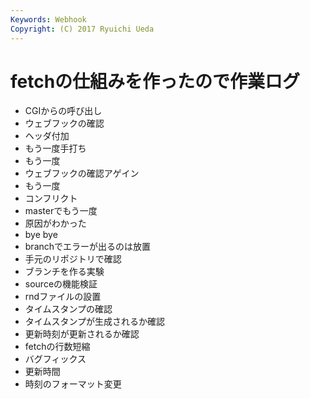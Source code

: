 ```yaml
---
Keywords: Webhook
Copyright: (C) 2017 Ryuichi Ueda
---
```


# fetchの仕組みを作ったので作業ログ

* CGIからの呼び出し
* ウェブフックの確認
* ヘッダ付加
* もう一度手打ち
* もう一度
* ウェブフックの確認アゲイン
* もう一度
* コンフリクト
* masterでもう一度
* 原因がわかった
* bye bye
* branchでエラーが出るのは放置
* 手元のリポジトリで確認
* ブランチを作る実験
* sourceの機能検証
* rndファイルの設置
* タイムスタンプの確認
* タイムスタンプが生成されるか確認
* 更新時刻が更新されるか確認
* fetchの行数短縮
* バグフィックス
* 更新時間
* 時刻のフォーマット変更
